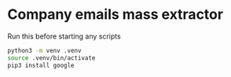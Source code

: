 # Company emails mass extractor

Run this before starting any scripts

```bash
python3 -m venv .venv
source .venv/bin/activate
pip3 install google
```